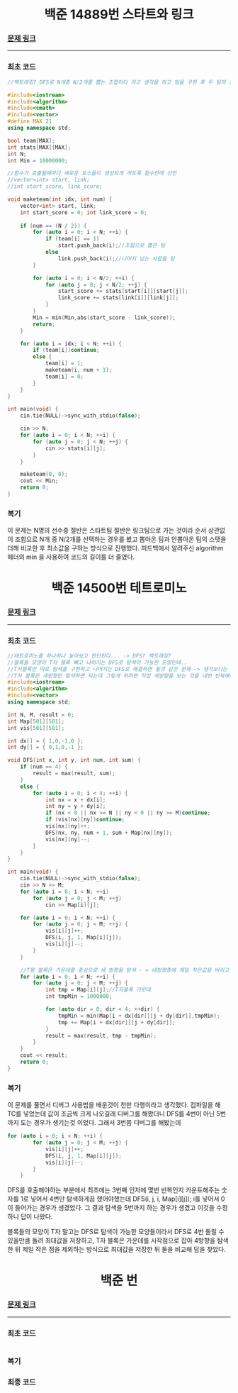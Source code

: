 <h1 align = "center">백준 14889번 스타트와 링크</h1>

### [문제 링크](https://www.acmicpc.net/problem/14889 "14889번 스타트와 링크")
---

### 최초 코드

```cpp
//백트래킹? DFS로 N개중 N/2개를 뽑는 조합이다 라고 생각을 하고 팀을 구한 후 두 팀의 능력치 차이의 최솟값을 계속 저장하면 될것 같다.

#include<iostream>
#include<algorithm>
#include<cmath>
#include<vector>
#define MAX 21
using namespace std;

bool team[MAX];
int stats[MAX][MAX];
int N;
int Min = 10000000;

//함수가 호출될때마다 새로운 요소들이 생성되게 하도록 함수안에 선언
//vector<int> start, link;
//int start_score, link_score;

void maketeam(int idx, int num) {
	vector<int> start, link;
	int start_score = 0; int link_score = 0;
	
	if (num == (N / 2)) {
		for (auto i = 0; i < N; ++i) {
			if (team[i] == 1)
				start.push_back(i);//조합으로 뽑은 팀 
			else
				link.push_back(i);//나머지 남는 사람들 팀
		}

		for (auto i = 0; i < N/2; ++i) {
			for (auto j = 0; j < N/2; ++j) {
				start_score += stats[start[i]][start[j]];
				link_score += stats[link[i]][link[j]];
			}
		}
		Min = min(Min,abs(start_score - link_score));
		return;
	}

	for (auto i = idx; i < N; ++i) {
		if (team[i])continue;
		else {
			team[i] = 1;
			maketeam(i, num + 1);
			team[i] = 0;
		}
	}
}

int main(void) {
	cin.tie(NULL)->sync_with_stdio(false);

	cin >> N;
	for (auto i = 0; i < N; ++i) {
		for (auto j = 0; j < N; ++j) {
			cin >> stats[i][j];
		}
	}

	maketeam(0, 0);
	cout << Min;
	return 0;
}
```

### 복기
이 문제는 N명의 선수중 절반은 스타트팀 절반은 링크팀으로 가는 것이라 순서 상관없이 조합으로 N개 중 N/2개를 선택하는 경우를 봤고 뽑아온 팀과 안뽑아온 팀의 스탯을 더해 비교한 후 최소값을 구하는 방식으로 진행했다. 피드백에서 알려주신 algorithm 헤더의 min 을 사용하여 코드의 길이를 더 줄였다.

<h1 align = "center">백준 14500번 테트로미노</h1>

### [문제 링크](https://www.acmicpc.net/problem/14500 "14500번 테트로미노")
---

### 최초 코드

```cpp
//테트로미노를 하나하나 놓아보고 판단한다... -> DFS? 백트래킹?
//블록들 모양이 T자 블록 빼고 나머지는 DFS로 탐색이 가능한 모양인데..
//T자블록만 따로 탐색을 구현하고 나머지는 DFS로 해결하면 될것 같은 문제 -> 생각보다는 어려움
//T자 블록은 세방향만 탐색하면 되는데 그렇게 하려면 직접 세방향을 보는 것을 네번 반복해야 하므로 네방향중 제일 작은 값을 버리는 방법을 사용.
#include<iostream>
#include<algorithm>
#include<vector>
using namespace std;

int N, M, result = 0;
int Map[501][501];
int vis[501][501];

int dx[] = { 1,0,-1,0 };
int dy[] = { 0,1,0,-1 };

void DFS(int x, int y, int num, int sum) {
	if (num == 4) {
		result = max(result, sum);
	}
	else {
		for (auto i = 0; i < 4; ++i) {
			int nx = x + dx[i];
			int ny = y + dy[i];
			if (nx < 0 || nx >= N || ny < 0 || ny >= M)continue;
			if (vis[nx][ny])continue;
			vis[nx][ny]++;
			DFS(nx, ny, num + 1, sum + Map[nx][ny]);
			vis[nx][ny]--;
		}
	}
}

int main(void) {
	cin.tie(NULL)->sync_with_stdio(false);
	cin >> N >> M;
	for (auto i = 0; i < N; ++i)
		for (auto j = 0; j < M; ++j)
			cin >> Map[i][j];

	for (auto i = 0; i < N; ++i) {
		for (auto j = 0; j < M; ++j) {
			vis[i][j]++;
			DFS(i, j, 1, Map[i][j]);
			vis[i][j]--;
		}
	}

	//T형 블록은 가운데를 중심으로 세 방향을 탐색 - > 네방향중에 제일 작은값을 버리고 나머지 세개랑 가운데만 더하기
	for (auto i = 0; i < N; ++i) {
		for (auto j = 0; j < M; ++j) {
			int tmp = Map[i][j];//T자블록 가운데
			int tmpMin = 1000000;

			for (auto dir = 0; dir < 4; ++dir) {
				tmpMin = min(Map[i + dx[dir]][j + dy[dir]],tmpMin);
				tmp += Map[i + dx[dir]][j + dy[dir]];
			}
			result = max(result, tmp - tmpMin);
		}
	}
	cout << result;
	return 0;
}
```

### 복기
이 문제를 풀면서 디버그 사용법을 배운것이 천만 다행이라고 생각했다. 컴파일을 해 TC를 넣었는데 값이 조금씩 크게 나오길래 디버그를 해봤더니 DFS를 4번이 아닌 5번까지 도는 경우가 생기는것 이었다. 그래서 3번쯤 디버그를 해봤는데
```cpp
for (auto i = 0; i < N; ++i) {
		for (auto j = 0; j < M; ++j) {
			vis[i][j]++;
			DFS(i, j, 1, Map[i][j]);
			vis[i][j]--;
		}
	}
```
DFS를 호출해야하는 부분에서 최초에는 3번째 인자에 몇번 반복인지 카운트해주는 숫자를 1로 넣어서 4번만 탐색하게끔 했어야했는데 
DFS(i, j, i, Map[i][j]);
i를 넣어서 0이 들어가는 경우가 생겼었다. 그 결과 탐색을 5번까지 하는 경우가 생겼고 이것을 수정하니 답이 나왔다.

블록들의 모양이 T자 말고는 DFS로 탐색이 가능한 모양들이라서 DFS로 4번 돌릴 수 있을만큼 돌려 최대값을 저장하고, T자 블록은 가운데를 시작점으로 잡아 4방향을 탐색한 뒤 제일 작은 점을 제외하는 방식으로 최대값을 저장한 뒤 둘을 비교해 답을 찾았다.

<h1 align = "center">백준 번 </h1>

### [문제 링크](https://www.acmicpc.net/problem/ "")
---

### 최초 코드

```cpp

```

### 복기

### 최종 코드
```cpp

```